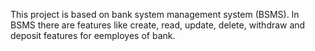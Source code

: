 This project is based on bank system management system (BSMS). In BSMS  there are features like create, read, update, delete, withdraw and deposit features for eemployes of bank.  
